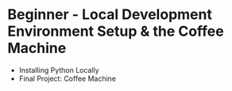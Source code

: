 # Beginner - Local Development Environment Setup & the Coffee Machine
- Installing Python Locally
- Final Project: Coffee Machine
